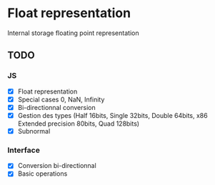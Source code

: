 # Float representation
Internal storage floating point representation

## TODO
### JS
- [X] Float representation
- [X] Special cases 0, NaN, Infinity
- [X] Bi-directionnal conversion
- [X] Gestion des types (Half 16bits, Single 32bits, Double 64bits, x86 Extended precision 80bits, Quad 128bits)
- [X] Subnormal

### Interface
- [X] Conversion bi-directionnal
- [X] Basic operations
